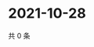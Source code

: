 # 2021-10-28

共 0 条

<!-- BEGIN -->
<!-- 最后更新时间 Thu Oct 28 2021 11:16:12 GMT+0800 (China Standard Time) -->

<!-- END -->
